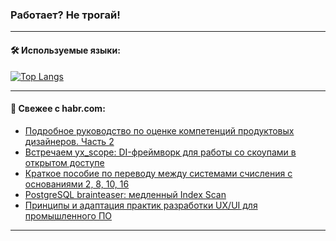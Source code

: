 ### Работает? Не трогай!

---
<!--
#### 🛠️ Technical stack:

![Java](https://img.shields.io/badge/Java-informational?logo=Oracle&style=flat&logoColor=white&color=FF4500)
![Kotlin](https://img.shields.io/badge/Kotlin-informational?logo=Kotlin&style=flat&logoColor=white&color=774D97)
![TS](https://img.shields.io/badge/TypeScript-informational?logo=typeScript&style=flat&logoColor=black&color=017acc)
![Python](https://img.shields.io/badge/Python-informational?logo=Python&style=flat&logoColor=black&color=ffdd54) <br>
![Spring](https://img.shields.io/badge/Spring-informational?logo=Spring&style=flat&logoColor=white&color=6DB33F) 
![SpringBoot](https://img.shields.io/badge/SpringBoot-informational?logo=SpringBoot&style=flat&logoColor=white&color=6DB33F)
![Nest](https://img.shields.io/badge/NestJS-informational?logo=NestJS&style=flat&logoColor=white&color=E0234E) 
![NodeJS](https://img.shields.io/badge/NodeJS-informational?logo=node.js&style=flat&logoColor=white&color=70A760)<br>
![PostgreSQL](https://img.shields.io/badge/PostgreSQL-informational?logo=PostgreSQL&style=flat&logoColor=white&color=DAA520)
![MongoDB](https://img.shields.io/badge/MongoDB-informational?logo=MongoDB&style=flat&logoColor=white&color=870000)
![Apache](https://img.shields.io/badge/Apache-informational?logo=apache&style=flat&logoColor=white&color=f74e28)

___ 
-->

#### 🛠️ Используемые языки:

[![Top Langs](https://github-readme-stats-82jvfl3w3-advtsettinggmailcoms-projects.vercel.app/api/top-langs/?username=zloylis&langs_count=10&hide_title=true&title_color=e6edf3&size_weight=0.5&count_weight=0.5&layout=compact&hide_progress=true&hide_border=true&theme=dracula)](https://github.com/zloylis)

<!---


####  :octocat:&nbsp;&nbsp; Статистика:

![GitHub stats](https://github-readme-stats-u2qms2cxw-advtsettinggmailcoms-projects.vercel.app/api?username=zloylis&show_icons=true&hide_border=true&theme=dracula&title_color=e6edf3&include_all_commits=true&count_private=true&hide_rank=false&hide_title=true&rank_icon=github)
-->
---

#### 💬 Свежее с habr.com:

<!-- BLOG-POST-LIST:START -->
- [Подробное руководство по оценке компетенций продуктовых дизайнеров. Часть 2](https://habr.com/ru/articles/852706/?utm_source=habrahabr&utm_medium=rss&utm_campaign=852706)
- [Встречаем yx_scope: DI-фреймворк для работы со скоупами в открытом доступе](https://habr.com/ru/companies/yandex/articles/852278/?utm_source=habrahabr&utm_medium=rss&utm_campaign=852278)
- [Краткое пособие по переводу между системами счисления с основаниями 2, 8, 10, 16](https://habr.com/ru/articles/852722/?utm_source=habrahabr&utm_medium=rss&utm_campaign=852722)
- [PostgreSQL brainteaser: медленный Index Scan](https://habr.com/ru/articles/852702/?utm_source=habrahabr&utm_medium=rss&utm_campaign=852702)
- [Принципы и адаптация практик разработки UX/UI для промышленного ПО](https://habr.com/ru/companies/eaeconsult/articles/852652/?utm_source=habrahabr&utm_medium=rss&utm_campaign=852652)
<!-- BLOG-POST-LIST:END -->

---
